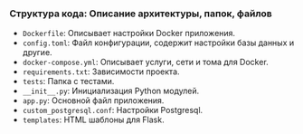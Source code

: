 ### Структура кода: Описание архитектуры, папок, файлов
- `Dockerfile`: Описывает настройки Docker приложения.
- `config.toml`: Файл конфигурации, содержит настройки базы данных и другие.
- `docker-compose.yml`: Описывает услуги, сети и тома для Docker.
- `requirements.txt`: Зависимости проекта.
- `tests`: Папка с тестами.
- `__init__.py`: Инициализация Python модулей.
- `app.py`: Основной файл приложения.
- `custom_postgresql.conf`: Настройки Postgresql.
- `templates`: HTML шаблоны для Flask.